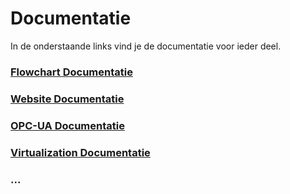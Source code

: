 # Documentatie

In de onderstaande links vind je de documentatie voor ieder deel.

### [Flowchart Documentatie](flowchart.md)
### [Website Documentatie](Website.md)
### [OPC-UA Documentatie](OPCUA.md)
### [Virtualization Documentatie](Virtualization.md)
### ...
